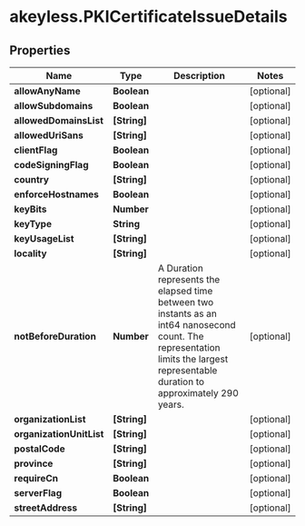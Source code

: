 # akeyless.PKICertificateIssueDetails

## Properties

Name | Type | Description | Notes
------------ | ------------- | ------------- | -------------
**allowAnyName** | **Boolean** |  | [optional] 
**allowSubdomains** | **Boolean** |  | [optional] 
**allowedDomainsList** | **[String]** |  | [optional] 
**allowedUriSans** | **[String]** |  | [optional] 
**clientFlag** | **Boolean** |  | [optional] 
**codeSigningFlag** | **Boolean** |  | [optional] 
**country** | **[String]** |  | [optional] 
**enforceHostnames** | **Boolean** |  | [optional] 
**keyBits** | **Number** |  | [optional] 
**keyType** | **String** |  | [optional] 
**keyUsageList** | **[String]** |  | [optional] 
**locality** | **[String]** |  | [optional] 
**notBeforeDuration** | **Number** | A Duration represents the elapsed time between two instants as an int64 nanosecond count. The representation limits the largest representable duration to approximately 290 years. | [optional] 
**organizationList** | **[String]** |  | [optional] 
**organizationUnitList** | **[String]** |  | [optional] 
**postalCode** | **[String]** |  | [optional] 
**province** | **[String]** |  | [optional] 
**requireCn** | **Boolean** |  | [optional] 
**serverFlag** | **Boolean** |  | [optional] 
**streetAddress** | **[String]** |  | [optional] 


